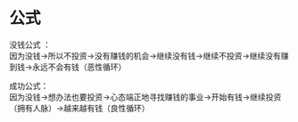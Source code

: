 # 公式

没钱公式 ：  
因为没钱→所以不投资→没有赚钱的机会→继续没有钱→继续不投资→继续没有赚到钱→永远不会有钱（恶性循环）

成功公式：  
因为没钱→想办法也要投资→心态端正地寻找赚钱的事业→开始有钱→继续投资（拥有人脉）→越来越有钱（良性循环）
